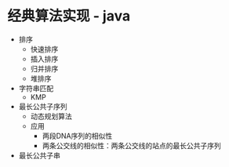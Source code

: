 # 经典算法实现 - java
- 排序
  - 快速排序
  - 插入排序
  - 归并排序
  - 堆排序
- 字符串匹配
  - KMP
- 最长公共子序列
  - 动态规划算法
  - 应用
    - 两段DNA序列的相似性
    - 两条公交线的相似性：两条公交线的站点的最长公共子序列
- 最长公共子串


